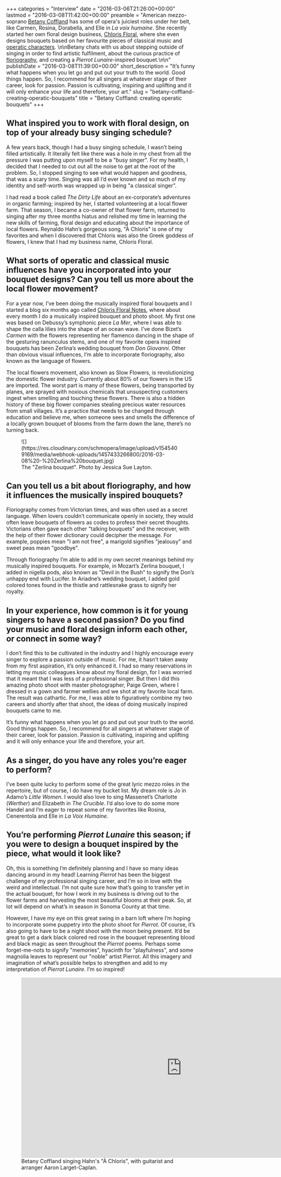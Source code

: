 +++
categories = "Interview"
date = "2016-03-06T21:26:00+00:00"
lastmod = "2016-03-08T11:42:00+00:00"
preamble = "American mezzo-soprano [Betany Coffland](/scene/people/betany-coffland/) has some of opera's juiciest roles under her belt, like Carmen, Rosina, Dorabella, and Elle in *La voix humaine*. She recently started her own floral design business, [Chloris Floral](http://www.chlorisfloral.com/#home), where she even designs bouquets based on her favourite pieces of classical music and [operatic characters](http://blog.chlorisfloral.com/index.php/2015/09/19/mozarts-zerlina-says-i-do/). \n\nBetany chats with us about stepping outside of singing in order to find artistic fulfilment, about the curious practice of [floriography](https://en.wikipedia.org/wiki/Language_of_flowers), and creating a *Pierrot Lunaire*-inspired bouquet.\n\n"
publishDate = "2016-03-08T11:39:00+00:00"
short_description = "It’s funny what happens when you let go and put out your truth to the world. Good things happen. So, I recommend for all singers at whatever stage of their career, look for passion. Passion is cultivating, inspiring and uplifting and it will only enhance your life and therefore, your art."
slug = "betany-coffland-creating-operatic-bouquets"
title = "Betany Coffland: creating operatic bouquets"
+++

## What inspired you to work with floral design, on top of your already busy singing schedule?

A few years back, though I had a busy singing schedule, I wasn’t being filled artistically. It literally felt like there was a hole in my chest from all the pressure I was putting upon myself to be a "busy singer". For my health, I decided that I needed to cut out all the noise to get at the root of the problem. So, I stopped singing to see what would happen and goodness, that was a scary time. Singing was all I’d ever known and so much of my identity and self-worth was wrapped up in being "a classical singer".

I had read a book called *The Dirty Life* about an ex-corporate’s adventures in organic farming; inspired by her, I started volunteering at a local flower farm. That season, I became a co-owner of that flower farm, returned to singing after my three months hiatus and relished my time in learning the new skills of farming, floral design and educating about the importance of local flowers. Reynaldo Hahn’s gorgeous song, "À Chloris" is one of my favorites and when I discovered that Chloris was also the Greek goddess of flowers, I knew that I had my business name, Chloris Floral.

## What sorts of operatic and classical music influences have you incorporated into your bouquet designs? Can you tell us more about the local flower movement?

For a year now, I’ve been doing the musically inspired floral bouquets and I started a blog six months ago called [Chloris Floral Notes](http://blog.chlorisfloral.com/), where about every month I do a musically inspired bouquet and photo shoot. My first one was based on Debussy’s symphonic piece *La Mer*, where I was able to shape the calla lilies into the shape of an ocean wave. I’ve done Bizet’s *Carmen* with the flowers representing her flamenco dancing in the shape of the gesturing ranunculus stems, and one of my favorite opera inspired bouquets has been Zerlina’s wedding bouquet from *Don Giovanni*. Other than obvious visual influences, I’m able to incorporate floriography, also known as the language of flowers.

The local flowers movement, also known as Slow Flowers, is revolutionizing the domestic flower industry. Currently about 80% of our flowers in the US are imported. The worst part is many of these flowers, being transported by planes, are sprayed with noxious chemicals that unsuspecting customers ingest when smelling and touching these flowers. There is also a hidden history of these big flower companies stealing precious water resources from small villages. It’s a practice that needs to be changed through education and believe me, when someone sees and smells the difference of a locally grown bouquet of blooms from the farm down the lane, there’s no turning back.

<figure data-type="image">
![](https://res.cloudinary.com/schmopera/image/upload/v1545409169/media/webhook-uploads/1457433266800/2016-03-08%20-%20Zerlina%20bouquet.jpg)
<figcaption>The "Zerlina bouquet". Photo by Jessica Sue Layton.</figcaption>
</figure>

## Can you tell us a bit about floriography, and how it influences the musically inspired bouquets?

Floriography comes from Victorian times, and was often used as a secret language. When lovers couldn’t communicate openly in society, they would often leave bouquets of flowers as codes to profess their secret thoughts. Victorians often gave each other "talking bouquets" and the receiver, with the help of their flower dictionary could decipher the message. For example, poppies mean "I am not free", a marigold signifies "jealousy" and sweet peas mean "goodbye".

Through floriography I’m able to add in my own secret meanings behind my musically inspired bouquets. For example, in Mozart’s Zerlina bouquet, I added in nigella pods, also known as "Devil in the Bush" to signify the Don’s unhappy end with Lucifer. In Ariadne’s wedding bouquet, I added gold colored tones found in the thistle and rattlesnake grass to signify her royalty.

## In your experience, how common is it for young singers to have a second passion? Do you find your music and floral design inform each other, or connect in some way?

I don’t find this to be cultivated in the industry and I highly encourage every singer to explore a passion outside of music. For me, it hasn’t taken away from my first aspiration, it’s only enhanced it. I had so many reservations in letting my music colleagues know about my floral design, for I was worried that it meant that I was less of a professional singer. But then I did this amazing photo shoot with master photographer, Paige Green, where I dressed in a gown and farmer wellies and we shot at my favorite local farm. The result was cathartic. For me, I was able to figuratively combine my two careers and shortly after that shoot, the ideas of doing musically inspired bouquets came to me. 

It’s funny what happens when you let go and put out your truth to the world. Good things happen. So, I recommend for all singers at whatever stage of their career, look for passion. Passion is cultivating, inspiring and uplifting and it will only enhance your life and therefore, your art.

## As a singer, do you have any roles you’re eager to perform?

I’ve been quite lucky to perform some of the great lyric mezzo roles in the repertoire, but of course, I do have my bucket list. My dream role is Jo in Adamo’s *Little Women*. I would also love to sing Massenet’s Charlotte (*Werther*) and Elizabeth in *The Crucible*. I’d also love to do some more Handel and I’m eager to repeat some of my favorites like Rosina, Cenerentola and Elle in *La Voix Humaine*.

## You’re performing *Pierrot Lunaire* this season; if you were to design a bouquet inspired by the piece, what would it look like?

Oh, this is something I’m definitely planning and I have so many ideas dancing around in my head! Learning *Pierrot* has been the biggest challenge of my professional singing career, and I’m so in love with the weird and intellectual. I’m not quite sure how that’s going to transfer yet in the actual bouquet, for how I work in my business is driving out to the flower farms and harvesting the most beautiful blooms at their peak. So, at lot will depend on what’s in season in Sonoma County at that time. 

However, I have my eye on this great swing in a barn loft where I’m hoping to incorporate some puppetry into the photo shoot for *Pierrot*. Of course, it’s also going to have to be a night shoot with the moon being present. It’d be great to get a dark black colored red rose in the bouquet representing blood and black magic as seen throughout the *Pierrot* poems. Perhaps some forget-me-nots to signify "memories", hyacinth for "playfulness", and some magnolia leaves to represent our "noble" artist Pierrot. All this imagery and imagination of what’s possible helps to strengthen and add to my interpretation of *Pierrot Lunaire*. I’m so inspired!

<figure data-type="video">
<iframe width="854" height="480" src="https://www.youtube.com/embed/xw8IN97J1zo" frameborder="0" allowfullscreen></iframe>
<figcaption>Betany Coffland singing Hahn's "À Chloris", with guitarist and arranger Aaron Larget-Caplan.</figcaption></figure>
